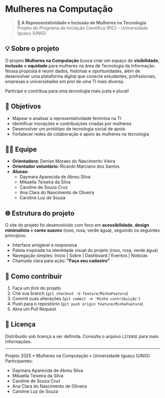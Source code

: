 # Mulheres na Computação

> 🌸 **A Representatividade e Inclusão de Mulheres na Tecnologia**  
> Projeto do Programa de Iniciação Científica (PIC) – Universidade Iguaçu (UNIG)

## 💡 Sobre o projeto

O projeto **Mulheres na Computação** busca criar um espaço de **visibilidade**, **inclusão** e **equidade** para mulheres na área de Tecnologia da Informação. Nossa proposta é reunir dados, histórias e oportunidades, além de desenvolver uma plataforma digital que conecte estudantes, profissionais, empresas e universidades em prol de uma TI mais diversa.

Participe e contribua para uma tecnologia mais justa e plural!

## 🎯 Objetivos

- Mapear e analisar a representatividade feminina na TI
- Identificar inovações e contribuições criadas por mulheres
- Desenvolver um protótipo de tecnologia social de apoio
- Fortalecer redes de colaboração e apoio às mulheres na tecnologia

## 👩‍💻 Equipe

- **Orientadora:** Denise Moraes do Nascimento Vieira  
- **Orientador voluntário:** Ricardo Marciano dos Santos  
- **Alunas:**  
  - Daymara Aparecida de Abreu Silva  
  - Mikaella Teixeira da Silva  
  - Caroline de Souza Cruz  
  - Ana Clara do Nascimento de Oliveira  
  - Caroline Luz de Souza  

## 🌐 Estrutura do projeto

O site do projeto foi desenvolvido com foco em **acessibilidade**, **design minimalista** e **cores suaves** (roxo, rosa, verde água), seguindo os seguintes princípios:

- Interface amigável e responsiva
- Paleta inspirada na identidade visual do projeto (roxo, rosa, verde água)
- Navegação simples: Início | Sobre | Dashboard | Eventos | Notícias
- Chamada clara para ação: **"Faça seu cadastro"**

## 🤝 Como contribuir

1. Faça um *fork* do projeto
2. Crie sua branch (`git checkout -b feature/MinhaFeature`)
3. Commit suas alterações (`git commit -m 'Minha contribuição'`)
4. Push para o repositório (`git push origin feature/MinhaFeature`)
5. Abra um Pull Request

## 📜 Licença

Distribuído sob licença a ser definida. Consulte o arquivo `LICENSE` para mais informações.

---

Projeto 2025 • Mulheres na Computação • Universidade Iguaçu (UNIG)  
Participantes: 
  - Daymara Aparecida de Abreu Silva  
  - Mikaella Teixeira da Silva  
  - Caroline de Souza Cruz  
  - Ana Clara do Nascimento de Oliveira  
  - Caroline Luz de Souza  

